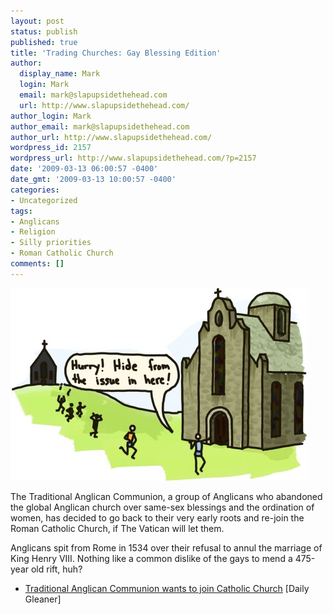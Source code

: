 ```yaml
---
layout: post
status: publish
published: true
title: 'Trading Churches: Gay Blessing Edition'
author:
  display_name: Mark
  login: Mark
  email: mark@slapupsidethehead.com
  url: http://www.slapupsidethehead.com/
author_login: Mark
author_email: mark@slapupsidethehead.com
author_url: http://www.slapupsidethehead.com/
wordpress_id: 2157
wordpress_url: http://www.slapupsidethehead.com/?p=2157
date: '2009-03-13 06:00:57 -0400'
date_gmt: '2009-03-13 10:00:57 -0400'
categories:
- Uncategorized
tags:
- Anglicans
- Religion
- Silly priorities
- Roman Catholic Church
comments: []
---
```

![Sorry. No Homers.](/wp-content/media/2009/03/trading-churches.jpg "Sorry. No Homers.")

The  Traditional Anglican Communion, a group of Anglicans who abandoned the global Anglican church over same-sex blessings and the ordination of women, has decided to go back to their very early roots and re-join the Roman Catholic Church, if The Vatican will let them.

Anglicans spit from Rome in 1534 over their refusal to annul the marriage of King Henry VIII. Nothing like a common dislike of the gays to mend a 475-year old rift, huh?

- [Traditional Anglican Communion wants to join Catholic Church](http://dailygleaner.canadaeast.com/liveit/article/595487) [Daily Gleaner]
